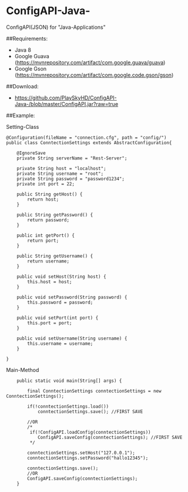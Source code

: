 # ConfigAPI-Java-
ConfigAPI(JSON) for "Java-Applications"

##Requirements:
- Java 8
- Google Guava (https://mvnrepository.com/artifact/com.google.guava/guava)
- Google Gson (https://mvnrepository.com/artifact/com.google.code.gson/gson)

##Download:
- https://github.com/PlaySkyHD/ConfigAPI-Java-/blob/master/ConfigAPI.jar?raw=true

##Example:

Setting-Class
```
@Configuration(fileName = "connection.cfg", path = "config/")
public class ConntectionSettings extends AbstractConfiguration{

	@IgnoreSave
	private String serverName = "Rest-Server";
	
	private String host = "localhost";
	private String username = "root";
	private String password = "password1234";
	private int port = 22;
	
	public String getHost() {
		return host;
	}
	
	public String getPassword() {
		return password;
	}
	
	public int getPort() {
		return port;
	}
	
	public String getUsername() {
		return username;
	}
	
	public void setHost(String host) {
		this.host = host;
	}
	
	public void setPassword(String password) {
		this.password = password;
	}
	
	public void setPort(int port) {
		this.port = port;
	}
	
	public void setUsername(String username) {
		this.username = username;
	}
	
}
```

Main-Method
```
	public static void main(String[] args) {
		
		final ConntectionSettings conntectionSettings = new ConntectionSettings();
		
		if(!conntectionSettings.load())
			conntectionSettings.save(); //FIRST SAVE
		
		//OR
		/*
		 if(!ConfigAPI.loadConfig(conntectionSettings))
			ConfigAPI.saveConfig(conntectionSettings); //FIRST SAVE
		 */
			
		conntectionSettings.setHost("127.0.0.1");
		conntectionSettings.setPassword("hallo12345");
		
		conntectionSettings.save();
		//OR
		ConfigAPI.saveConfig(conntectionSettings);
	}
```
